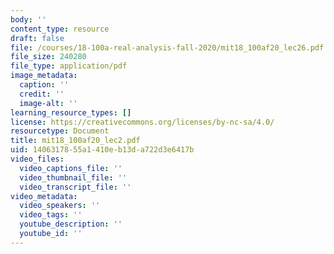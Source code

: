 ```yaml
---
body: ''
content_type: resource
draft: false
file: /courses/18-100a-real-analysis-fall-2020/mit18_100af20_lec26.pdf
file_size: 240280
file_type: application/pdf
image_metadata:
  caption: ''
  credit: ''
  image-alt: ''
learning_resource_types: []
license: https://creativecommons.org/licenses/by-nc-sa/4.0/
resourcetype: Document
title: mit18_100af20_lec2.pdf
uid: 14063178-55a1-410e-b13d-a722d3e6417b
video_files:
  video_captions_file: ''
  video_thumbnail_file: ''
  video_transcript_file: ''
video_metadata:
  video_speakers: ''
  video_tags: ''
  youtube_description: ''
  youtube_id: ''
---
```

